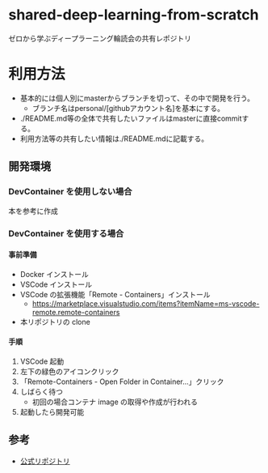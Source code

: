 # shared-deep-learning-from-scratch
ゼロから学ぶディープラーニング輪読会の共有レポジトリ

# 利用方法
- 基本的には個人別にmasterからブランチを切って、その中で開発を行う。
  - ブランチ名はpersonal/[githubアカウント名]を基本にする。
- ./README.md等の全体で共有したいファイルはmasterに直接commitする。
- 利用方法等の共有したい情報は./README.mdに記載する。

## 開発環境

### DevContainer を使用しない場合

本を参考に作成

### DevContainer を使用する場合

#### 事前準備

- Docker インストール
- VSCode インストール
- VSCode の拡張機能「Remote - Containers」インストール
  - https://marketplace.visualstudio.com/items?itemName=ms-vscode-remote.remote-containers
- 本リポジトリの clone

#### 手順

1. VSCode 起動
2. 左下の緑色のアイコンクリック
3. 「Remote-Containers - Open Folder in Container...」クリック
4. しばらく待つ
   - 初回の場合コンテナ image の取得や作成が行われる
5. 起動したら開発可能

## 参考

- [公式リポジトリ](https://github.com/oreilly-japan/deep-learning-from-scratch)
